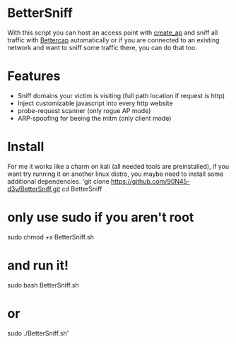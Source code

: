 # BetterSniff
With this script you can host an access point with [create_ap](https://github.com/oblique/create_ap) and sniff all traffic with [Bettercap](https://www.bettercap.org/) automatically
or if you are connected to an existing network and want to sniff some traffic there, you can do that too.

# Features
- Sniff domains your victim is visiting (full path location if request is http)
- Inject customizable javascript into every http website
- probe-request scanner (only rogue AP mode)
- ARP-spoofing for beeing the mitm (only client mode)

# Install
For me it works like a charm on kali (all needed tools are preinstalled), if you want try running it on another linux distro, you maybe need to install some additional dependencies.
'git clone https://github.com/90N45-d3v/BetterSniff.git
cd BetterSniff
# only use sudo if you aren't root
sudo chmod +x BetterSniff.sh
# and run it!
sudo bash BetterSniff.sh
# or
sudo ./BetterSniff.sh'
